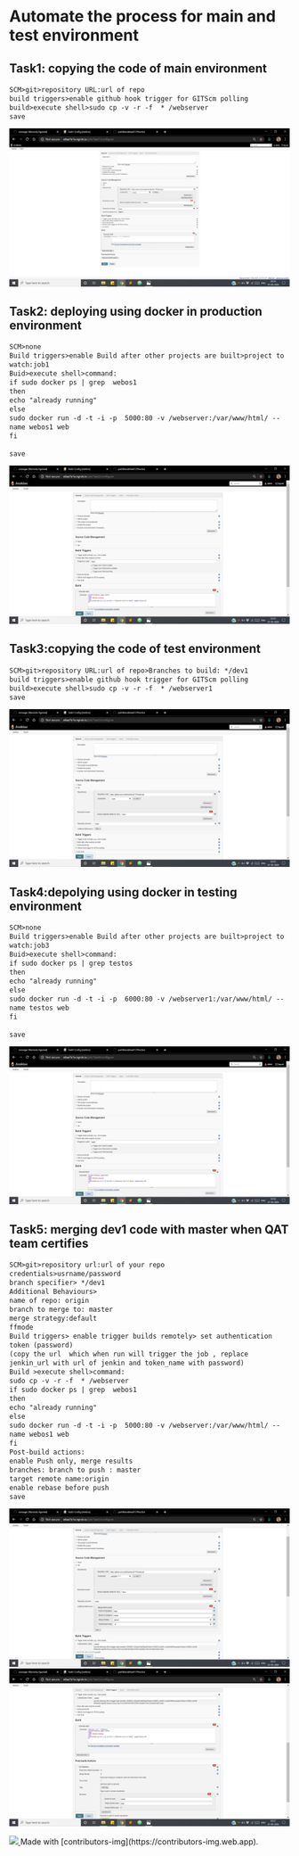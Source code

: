 # Automate the process for main and test environment
## Task1: copying the code of main environment
```
SCM>git>repository URL:url of repo
build triggers>enable github hook trigger for GITScm polling
build>execute shell>sudo cp -v -r -f  * /webserver
save
```
![](ss/task1.png)
## Task2: deploying using docker in production environment
```
SCM>none
Build triggers>enable Build after other projects are built>project to watch:job1
Buid>execute shell>command:
if sudo docker ps | grep  webos1
then 
echo "already running"
else
sudo docker run -d -t -i -p  5000:80 -v /webserver:/var/www/html/ --name webos1 web 
fi

save
```
![](ss/task2.png)
## Task3:copying the code of test environment
```
SCM>git>repository URL:url of repo>Branches to build: */dev1
build triggers>enable github hook trigger for GITScm polling
build>execute shell>sudo cp -v -r -f  * /webserver1
save
```
![](ss/task3.png)
## Task4:depolying using docker in testing environment
```
SCM>none
Build triggers>enable Build after other projects are built>project to watch:job3
Buid>execute shell>command:
if sudo docker ps | grep testos
then 
echo "already running"
else
sudo docker run -d -t -i -p  6000:80 -v /webserver1:/var/www/html/ --name testos web
fi

save
```
![](ss/task4.png)
## Task5: merging dev1 code with master when QAT team certifies
```
SCM>git>repository url:url of your repo
credentials>usrname/password
branch specifier> */dev1
Additional Behaviours>
name of repo: origin
branch to merge to: master
merge strategy:default
ffmode
Build triggers> enable trigger builds remotely> set authentication token (password)
(copy the url  which when run will trigger the job , replace jenkin_url with url of jenkin and token_name with password)
Build >execute shell>command:
sudo cp -v -r -f  * /webserver
if sudo docker ps | grep  webos1
then 
echo "already running"
else
sudo docker run -d -t -i -p  5000:80 -v /webserver:/var/www/html/ --name webos1 web 
fi
Post-build actions:
enable Push only, merge results
branches: branch to push : master
target remote name:origin
enable rebase before push
save
```
![](ss/task5.1.png)
![](ss/task5.2.png)

<a href="https://github.com/yashkhandelwal17/Practice/graphs/contributors">
  <img src="https://contributors-img.web.app/image?repo=yashkhandelwal17/Practice" />
</a>
Made with [contributors-img](https://contributors-img.web.app).

